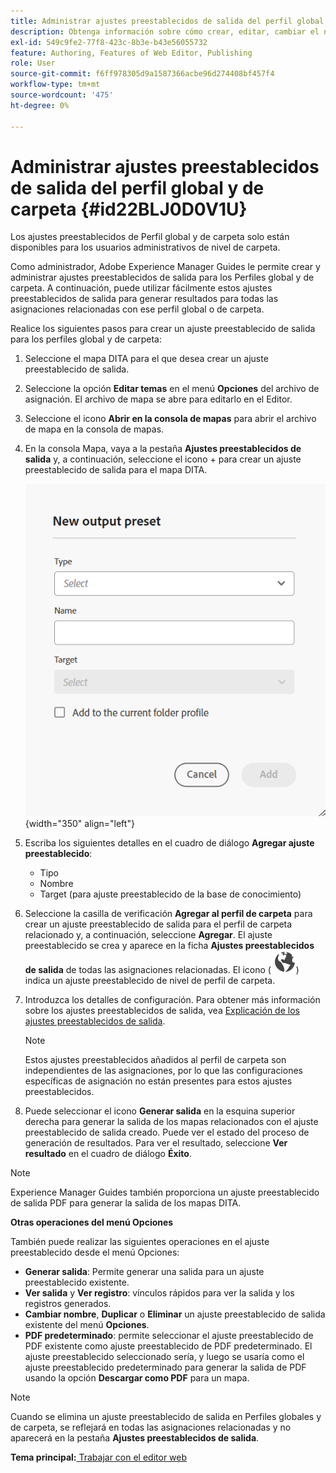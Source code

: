 ```yaml
---
title: Administrar ajustes preestablecidos de salida del perfil global y de carpeta
description: Obtenga información sobre cómo crear, editar, cambiar el nombre, duplicar y eliminar ajustes preestablecidos de salida de perfil global y de carpeta como usuarios administrativos en AEM Guides.
exl-id: 549c9fe2-77f8-423c-8b3e-b43e56055732
feature: Authoring, Features of Web Editor, Publishing
role: User
source-git-commit: f6ff978305d9a1587366acbe96d274408bf457f4
workflow-type: tm+mt
source-wordcount: '475'
ht-degree: 0%

---
```


# Administrar ajustes preestablecidos de salida del perfil global y de carpeta {#id22BLJ0D0V1U}

Los ajustes preestablecidos de Perfil global y de carpeta solo están disponibles para los usuarios administrativos de nivel de carpeta.

Como administrador, Adobe Experience Manager Guides le permite crear y administrar ajustes preestablecidos de salida para los Perfiles global y de carpeta. A continuación, puede utilizar fácilmente estos ajustes preestablecidos de salida para generar resultados para todas las asignaciones relacionadas con ese perfil global o de carpeta.

Realice los siguientes pasos para crear un ajuste preestablecido de salida para los perfiles global y de carpeta:

1. Seleccione el mapa DITA para el que desea crear un ajuste preestablecido de salida.
1. Seleccione la opción **Editar temas** en el menú **Opciones** del archivo de asignación. El archivo de mapa se abre para editarlo en el Editor.
1. Seleccione el icono **Abrir en la consola de mapas** para abrir el archivo de mapa en la consola de mapas.
1. En la consola Mapa, vaya a la pestaña **Ajustes preestablecidos de salida** y, a continuación, seleccione el icono + para crear un ajuste preestablecido de salida para el mapa DITA.

   ![](images/add-global-output-preset.png){width="350" align="left"}

1. Escriba los siguientes detalles en el cuadro de diálogo **Agregar ajuste preestablecido**:
   - Tipo
   - Nombre
   - Target \(para ajuste preestablecido de la base de conocimiento\)
1. Seleccione la casilla de verificación **Agregar al perfil de carpeta** para crear un ajuste preestablecido de salida para el perfil de carpeta relacionado y, a continuación, seleccione **Agregar**. El ajuste preestablecido se crea y aparece en la ficha **Ajustes preestablecidos de salida** de todas las asignaciones relacionadas. El icono \( ![](images/global-preset-icon.svg)\) indica un ajuste preestablecido de nivel de perfil de carpeta.
1. Introduzca los detalles de configuración. Para obtener más información sobre los ajustes preestablecidos de salida, vea [Explicación de los ajustes preestablecidos de salida](./generate-output-understand-presets.md).

   >[!NOTE]
   >
   > Estos ajustes preestablecidos añadidos al perfil de carpeta son independientes de las asignaciones, por lo que las configuraciones específicas de asignación no están presentes para estos ajustes preestablecidos.

1. Puede seleccionar el icono **Generar salida** en la esquina superior derecha para generar la salida de los mapas relacionados con el ajuste preestablecido de salida creado. Puede ver el estado del proceso de generación de resultados. Para ver el resultado, seleccione **Ver resultado** en el cuadro de diálogo **Éxito**.

>[!NOTE]
>
> Experience Manager Guides también proporciona un ajuste preestablecido de salida PDF para generar la salida de los mapas DITA.

**Otras operaciones del menú Opciones**

También puede realizar las siguientes operaciones en el ajuste preestablecido desde el menú Opciones:

- **Generar salida**: Permite generar una salida para un ajuste preestablecido existente.
- **Ver salida** y **Ver registro**: vínculos rápidos para ver la salida y los registros generados.
- **Cambiar nombre**, **Duplicar** o **Eliminar** un ajuste preestablecido de salida existente del menú **Opciones**.
- **PDF predeterminado**: permite seleccionar el ajuste preestablecido de PDF existente como ajuste preestablecido de PDF predeterminado. El ajuste preestablecido seleccionado sería, y luego se usaría como el ajuste preestablecido predeterminado para generar la salida de PDF usando la opción **Descargar como PDF** para un mapa.

>[!NOTE]
>
> Cuando se elimina un ajuste preestablecido de salida en Perfiles globales y de carpeta, se reflejará en todas las asignaciones relacionadas y no aparecerá en la pestaña **Ajustes preestablecidos de salida**.

**Tema principal:**[ Trabajar con el editor web](web-editor.md)
